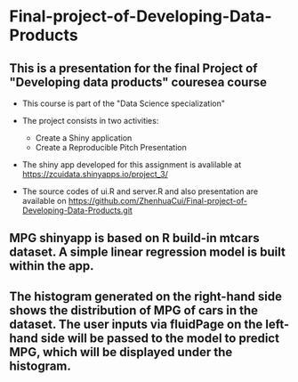 # Final-project-of-Developing-Data-Products

## This is a presentation for the final Project of "Developing data products" couresea course
 - This course is part of the "Data Science specialization"
 - The project consists in two activities:
     - Create a Shiny application
     - Create a Reproducible Pitch Presentation
     
 - The shiny app developed for this assignment is avalilable at https://zcuidata.shinyapps.io/project_3/
 - The source codes of ui.R and server.R and also presentation are available on https://github.com/ZhenhuaCui/Final-project-of-Developing-Data-Products.git
 
## MPG shinyapp is based on R build-in mtcars dataset. A simple linear regression model is built within the app. 
 
## The histogram generated on the right-hand side shows the distribution of MPG of cars in the dataset. The user inputs via fluidPage on the left-hand side will be passed to the model to predict MPG, which will be displayed under the histogram.
